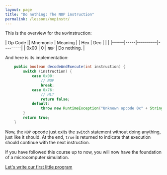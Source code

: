 ```yaml
---
layout: page
title: "Do nothing: The NOP instruction"
permalink: /lessons/nopinstr/
---
```


This is the overview for the `NOP`instruction:

| Op Code   || Mnemonic | Meaning |
| Hex  | Dec |          |         |
|------|-----|----------|---------|
| 0x00 | 0 | `NOP`     | Do nothing. |

And here is its implementation:

```java
    public boolean decodeAndExecute(int instruction) {
        switch (instruction) {
            case 0x00:
                // NOP
                break;
            case 0x76:
                // HLT
                return false;
            default:
                throw new RuntimeException("Unknown opcode 0x" + String.format("%02x", instruction));
        }
        return true;
    }
```

Now, the `NOP` opcode just exits the `switch` statement without doing anything, 
just like it should. At the end, `true` is returned to indicate that execution
should continue with the next instruction.

If you have followed this course up to now, you will now have the foundation 
of a microcomputer simulation.

[Let's write our first little program](../firstprog)